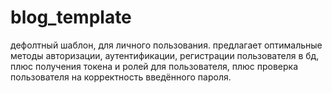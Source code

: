 # blog_template
дефолтный шаблон, для личного пользования. предлагает оптимальные методы авторизации, аутентификации, регистрации пользователя в бд, плюс получения токена и ролей для пользователя, плюс проверка пользователя на корректность введённого пароля.
